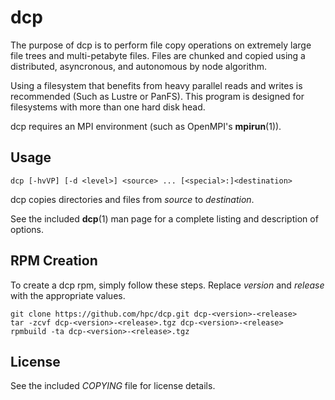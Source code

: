 dcp
===
The purpose of dcp is to perform file copy operations on extremely large file
trees and multi-petabyte files. Files are chunked and copied using a
distributed, asyncronous, and autonomous by node algorithm.

Using a filesystem that benefits from heavy parallel reads and writes is
recommended (Such as Lustre or PanFS). This program is designed for
filesystems with more than one hard disk head.

dcp requires an MPI environment (such as OpenMPI's **mpirun**(1)).

Usage
-----

```dcp [-hvVP] [-d <level>] <source> ... [<special>:]<destination>```

dcp copies directories and files from *source* to *destination*.

See the included **dcp**(1) man page for a complete listing and description of
options.

RPM Creation
------------
To create a dcp rpm, simply follow these steps. Replace *version* and
*release* with the appropriate values.

```
git clone https://github.com/hpc/dcp.git dcp-<version>-<release>
tar -zcvf dcp-<version>-<release>.tgz dcp-<version>-<release>
rpmbuild -ta dcp-<version>-<release>.tgz
```

License
-------
See the included *COPYING* file for license details.
